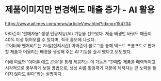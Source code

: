 # 제품이미지만 변경해도 매출 증가 - AI 활용

https://www.aitimes.com/news/articleView.html?idxno=154734

아마존이 '판매자용' 생성 인공지능(AI) 기능을 선보였다. 제품 배경만 바꿔도 매출이 40% 이상 뛰어오를 수 있다며, 적극 홍보에 나섰다.  
로이터와 벤처비트는 25일(현지시간) 아마존이 블로그를 통해 텍스트 프롬프트로 판매할 제품과 어울리는 배경을 생성해 주는 AI 기능을 출시 했다고 보도했다.

이에 따르면 '아마존 애드 콘솔'을 통해 제공하는 이 기능은 "판매할 제품을 매력적이고 시각적으로 풍부하게 보일 방법으로, 생성 AI를 활용하기 때문에 제작자는 큰 노력을 들이지 않아도 된다"라는 설명이다.
